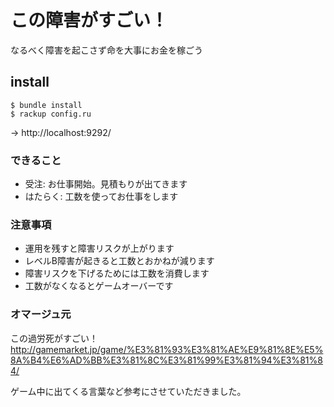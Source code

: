 # この障害がすごい！
なるべく障害を起こさず命を大事にお金を稼ごう

## install
```
$ bundle install
$ rackup config.ru 
```
→ http://localhost:9292/

### できること
- 受注: お仕事開始。見積もりが出てきます
- はたらく: 工数を使ってお仕事をします

### 注意事項
- 運用を残すと障害リスクが上がります
- レベルB障害が起きると工数とおかねが減ります
- 障害リスクを下げるためには工数を消費します
- 工数がなくなるとゲームオーバーです

### オマージュ元
この過労死がすごい！ 
http://gamemarket.jp/game/%E3%81%93%E3%81%AE%E9%81%8E%E5%8A%B4%E6%AD%BB%E3%81%8C%E3%81%99%E3%81%94%E3%81%84/

ゲーム中に出てくる言葉など参考にさせていただきました。
